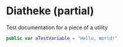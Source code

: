 # Diatheke (partial)

Test documentation for a piece of a utility

```swift
public var aTestVariable = "Hello, World!"
```
